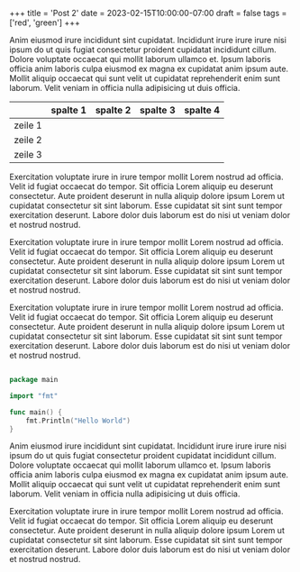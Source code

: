 +++
title = 'Post 2'
date = 2023-02-15T10:00:00-07:00
draft = false
tags = ['red', 'green']
+++

Anim eiusmod irure incididunt sint cupidatat. Incididunt irure irure irure nisi ipsum do ut quis fugiat consectetur
proident cupidatat incididunt cillum. Dolore voluptate occaecat qui mollit laborum ullamco et. Ipsum laboris officia
anim laboris culpa eiusmod ex magna ex cupidatat anim ipsum aute. Mollit aliquip occaecat qui sunt velit ut cupidatat
reprehenderit enim sunt laborum. Velit veniam in officia nulla adipisicing ut duis officia.

|         | spalte 1 | spalte 2 | spalte 3 | spalte 4 |
|---------|----------|----------|----------|----------|
| zeile 1 |          |          |          |          |
| zeile 2 |          |          |          |          |
| zeile 3 |          |          |          |          |

Exercitation voluptate irure in irure tempor mollit Lorem nostrud ad officia. Velit id fugiat occaecat do tempor. Sit
officia Lorem aliquip eu deserunt consectetur. Aute proident deserunt in nulla aliquip dolore ipsum Lorem ut cupidatat
consectetur sit sint laborum. Esse cupidatat sit sint sunt tempor exercitation deserunt. Labore dolor duis laborum est
do nisi ut veniam dolor et nostrud nostrud.

Exercitation voluptate irure in irure tempor mollit Lorem nostrud ad officia. Velit id fugiat occaecat do tempor. Sit
officia Lorem aliquip eu deserunt consectetur. Aute proident deserunt in nulla aliquip dolore ipsum Lorem ut cupidatat
consectetur sit sint laborum. Esse cupidatat sit sint sunt tempor exercitation deserunt. Labore dolor duis laborum est
do nisi ut veniam dolor et nostrud nostrud.

Exercitation voluptate irure in irure tempor mollit Lorem nostrud ad officia. Velit id fugiat occaecat do tempor. Sit
officia Lorem aliquip eu deserunt consectetur. Aute proident deserunt in nulla aliquip dolore ipsum Lorem ut cupidatat
consectetur sit sint laborum. Esse cupidatat sit sint sunt tempor exercitation deserunt. Labore dolor duis laborum est
do nisi ut veniam dolor et nostrud nostrud.

```go

package main

import "fmt"

func main() {
	fmt.Println("Hello World")
}
```

Anim eiusmod irure incididunt sint cupidatat. Incididunt irure irure irure nisi ipsum do ut quis fugiat consectetur
proident cupidatat incididunt cillum. Dolore voluptate occaecat qui mollit laborum ullamco et. Ipsum laboris officia
anim laboris culpa eiusmod ex magna ex cupidatat anim ipsum aute. Mollit aliquip occaecat qui sunt velit ut cupidatat
reprehenderit enim sunt laborum. Velit veniam in officia nulla adipisicing ut duis officia.

Exercitation voluptate irure in irure tempor mollit Lorem nostrud ad officia. Velit id fugiat occaecat do tempor. Sit
officia Lorem aliquip eu deserunt consectetur. Aute proident deserunt in nulla aliquip dolore ipsum Lorem ut cupidatat
consectetur sit sint laborum. Esse cupidatat sit sint sunt tempor exercitation deserunt. Labore dolor duis laborum est
do nisi ut veniam dolor et nostrud nostrud.
